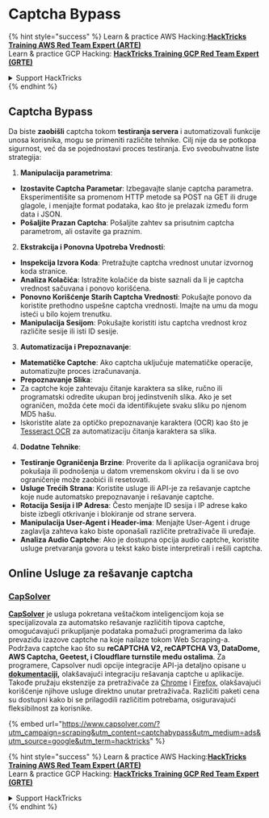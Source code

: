 # Captcha Bypass

{% hint style="success" %}
Learn & practice AWS Hacking:<img src="../.gitbook/assets/arte.png" alt="" data-size="line">[**HackTricks Training AWS Red Team Expert (ARTE)**](https://training.hacktricks.xyz/courses/arte)<img src="../.gitbook/assets/arte.png" alt="" data-size="line">\
Learn & practice GCP Hacking: <img src="../.gitbook/assets/grte.png" alt="" data-size="line">[**HackTricks Training GCP Red Team Expert (GRTE)**<img src="../.gitbook/assets/grte.png" alt="" data-size="line">](https://training.hacktricks.xyz/courses/grte)

<details>

<summary>Support HackTricks</summary>

* Check the [**subscription plans**](https://github.com/sponsors/carlospolop)!
* **Join the** 💬 [**Discord group**](https://discord.gg/hRep4RUj7f) or the [**telegram group**](https://t.me/peass) or **follow** us on **Twitter** 🐦 [**@hacktricks\_live**](https://twitter.com/hacktricks\_live)**.**
* **Share hacking tricks by submitting PRs to the** [**HackTricks**](https://github.com/carlospolop/hacktricks) and [**HackTricks Cloud**](https://github.com/carlospolop/hacktricks-cloud) github repos.

</details>
{% endhint %}

## Captcha Bypass

Da biste **zaobišli** captcha tokom **testiranja servera** i automatizovali funkcije unosa korisnika, mogu se primeniti različite tehnike. Cilj nije da se potkopa sigurnost, već da se pojednostavi proces testiranja. Evo sveobuhvatne liste strategija:

1. **Manipulacija parametrima**:
* **Izostavite Captcha Parametar**: Izbegavajte slanje captcha parametra. Eksperimentišite sa promenom HTTP metode sa POST na GET ili druge glagole, i menjajte format podataka, kao što je prelazak između form data i JSON.
* **Pošaljite Prazan Captcha**: Pošaljite zahtev sa prisutnim captcha parametrom, ali ostavite ga praznim.
2. **Ekstrakcija i Ponovna Upotreba Vrednosti**:
* **Inspekcija Izvora Koda**: Pretražujte captcha vrednost unutar izvornog koda stranice.
* **Analiza Kolačića**: Istražite kolačiće da biste saznali da li je captcha vrednost sačuvana i ponovo korišćena.
* **Ponovno Korišćenje Starih Captcha Vrednosti**: Pokušajte ponovo da koristite prethodno uspešne captcha vrednosti. Imajte na umu da mogu isteći u bilo kojem trenutku.
* **Manipulacija Sesijom**: Pokušajte koristiti istu captcha vrednost kroz različite sesije ili isti ID sesije.
3. **Automatizacija i Prepoznavanje**:
* **Matematičke Captche**: Ako captcha uključuje matematičke operacije, automatizujte proces izračunavanja.
* **Prepoznavanje Slika**:
* Za captche koje zahtevaju čitanje karaktera sa slike, ručno ili programatski odredite ukupan broj jedinstvenih slika. Ako je set ograničen, možda ćete moći da identifikujete svaku sliku po njenom MD5 hašu.
* Iskoristite alate za optičko prepoznavanje karaktera (OCR) kao što je [Tesseract OCR](https://github.com/tesseract-ocr/tesseract) za automatizaciju čitanja karaktera sa slika.
4. **Dodatne Tehnike**:
* **Testiranje Ograničenja Brzine**: Proverite da li aplikacija ograničava broj pokušaja ili podnošenja u datom vremenskom okviru i da li se ovo ograničenje može zaobići ili resetovati.
* **Usluge Trećih Strana**: Koristite usluge ili API-je za rešavanje captche koje nude automatsko prepoznavanje i rešavanje captche.
* **Rotacija Sesija i IP Adresa**: Često menjajte ID sesija i IP adrese kako biste izbegli otkrivanje i blokiranje od strane servera.
* **Manipulacija User-Agent i Header-ima**: Menjajte User-Agent i druge zaglavlja zahteva kako biste oponašali različite pretraživače ili uređaje.
* **Analiza Audio Captche**: Ako je dostupna opcija audio captche, koristite usluge pretvaranja govora u tekst kako biste interpretirali i rešili captcha.

## Online Usluge za rešavanje captcha

### [CapSolver](https://www.capsolver.com/?utm\_source=google\&utm\_medium=ads\&utm\_campaign=scraping\&utm\_term=hacktricks\&utm\_content=captchabypass)

[**CapSolver**](https://www.capsolver.com/?utm\_source=google\&utm\_medium=ads\&utm\_campaign=scraping\&utm\_term=hacktricks\&utm\_content=captchabypass) je usluga pokretana veštačkom inteligencijom koja se specijalizovala za automatsko rešavanje različitih tipova captche, omogućavajući prikupljanje podataka pomažući programerima da lako prevaziđu izazove captche na koje nailaze tokom Web Scraping-a. Podržava captche kao što su **reCAPTCHA V2, reCAPTCHA V3, DataDome, AWS Captcha, Geetest, i Cloudflare turnstile među ostalima**. Za programere, Capsolver nudi opcije integracije API-ja detaljno opisane u [**dokumentaciji**](https://docs.capsolver.com/?utm\_source=github\&utm\_medium=banner\_github\&utm\_campaign=fcsrv)**,** olakšavajući integraciju rešavanja captche u aplikacije. Takođe pružaju ekstenzije za pretraživače za [Chrome](https://chromewebstore.google.com/detail/captcha-solver-auto-captc/pgojnojmmhpofjgdmaebadhbocahppod) i [Firefox](https://addons.mozilla.org/es/firefox/addon/capsolver-captcha-solver/), olakšavajući korišćenje njihove usluge direktno unutar pretraživača. Različiti paketi cena su dostupni kako bi se prilagodili različitim potrebama, osiguravajući fleksibilnost za korisnike.

{% embed url="https://www.capsolver.com/?utm_campaign=scraping&utm_content=captchabypass&utm_medium=ads&utm_source=google&utm_term=hacktricks" %}

{% hint style="success" %}
Learn & practice AWS Hacking:<img src="../.gitbook/assets/arte.png" alt="" data-size="line">[**HackTricks Training AWS Red Team Expert (ARTE)**](https://training.hacktricks.xyz/courses/arte)<img src="../.gitbook/assets/arte.png" alt="" data-size="line">\
Learn & practice GCP Hacking: <img src="../.gitbook/assets/grte.png" alt="" data-size="line">[**HackTricks Training GCP Red Team Expert (GRTE)**<img src="../.gitbook/assets/grte.png" alt="" data-size="line">](https://training.hacktricks.xyz/courses/grte)

<details>

<summary>Support HackTricks</summary>

* Check the [**subscription plans**](https://github.com/sponsors/carlospolop)!
* **Join the** 💬 [**Discord group**](https://discord.gg/hRep4RUj7f) or the [**telegram group**](https://t.me/peass) or **follow** us on **Twitter** 🐦 [**@hacktricks\_live**](https://twitter.com/hacktricks\_live)**.**
* **Share hacking tricks by submitting PRs to the** [**HackTricks**](https://github.com/carlospolop/hacktricks) and [**HackTricks Cloud**](https://github.com/carlospolop/hacktricks-cloud) github repos.

</details>
{% endhint %}
